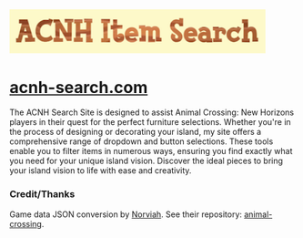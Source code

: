 <img src="title-image.png" alt="ACNH Search Image" width="450"/>

# [acnh-search.com](https://acnh-search.com/)

The ACNH Search Site is designed to assist Animal Crossing: New Horizons players in their quest for the perfect furniture selections. Whether you're in the process of designing or decorating your island, my site offers a comprehensive range of dropdown and button selections. These tools enable you to filter items in numerous ways, ensuring you find exactly what you need for your unique island vision. Discover the ideal pieces to bring your island vision to life with ease and creativity.


### Credit/Thanks

Game data JSON conversion by [Norviah](https://github.com/Norviah). See their repository: [animal-crossing](https://github.com/Norviah/animal-crossing).

